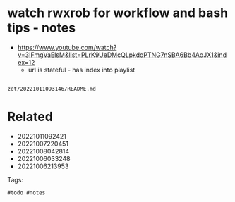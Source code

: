 # watch rwxrob for workflow and bash tips - notes

- https://www.youtube.com/watch?v=3IFmgVaElsM&list=PLrK9UeDMcQLpkdoPTNG7nSBA6Bb4AoJX1&index=12
  - url is stateful - has index into playlist

```
```

` zet/20221011093146/README.md `

# Related

- 20221011092421
- 20221007220451
- 20221008042814
- 20221006033248
- 20221006213953

Tags:

    #todo #notes
